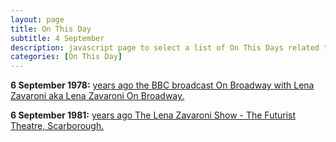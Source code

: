 ```yaml
---
layout: page
title: On This Day
subtitle: 4 September
description: javascript page to select a list of On This Days related to Lena Zavaroni.
categories: [On This Day]
---
```


**6 September 1978:**
[<span id="age1"></span> years ago the BBC broadcast On Broadway with Lena Zavaroni aka Lena Zavaroni On Broadway.](/bbc%20one/1978/09/06/on-broadway-with-lena-zavaroni.html)

**6 September 1981:**
[<span id="age2"></span> years ago The Lena Zavaroni Show - The Futurist Theatre, Scarborough.](/theatre/the%20lena%20zavaroni%20show/1981/09/06/the-lena-zavaroni-show.html)

<script>
var dob = '19780906';
var year = Number(dob.substr(0, 4));
var month = Number(dob.substr(4, 2)) - 1;
var day = Number(dob.substr(6, 2));
var today = new Date();
var age1 = today.getFullYear() - year;
if (today.getMonth() < month || (today.getMonth() == month && today.getDate() < day)) {
age1--;
}
document.getElementById("age1").innerHTML=age1;

var dob = '19810906';
var year = Number(dob.substr(0, 4));
var month = Number(dob.substr(4, 2)) - 1;
var day = Number(dob.substr(6, 2));
var today = new Date();
var age2 = today.getFullYear() - year;
if (today.getMonth() < month || (today.getMonth() == month && today.getDate() < day)) {
age2--;
}
document.getElementById("age2").innerHTML=age2;
</script>
